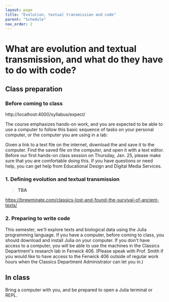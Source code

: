 ```yaml
---
layout: page
title: "Evolution, textual transmission and code"
parent: "Schedule"
nav_order: 2
---
```



# What are evolution and textual transmission, and what do they have to do with code?

## Class preparation

### Before coming to class

http://localhost:4000/syllabus/expect/

The course emphasizes hands-on work, and you are expected to be able to use a computer to follow this basic sequence of tasks on your personal computer, or the computer you are using in a lab:

Given a link to a text file on the internet, download the and save it to the computer.
Find the saved file on the computer, and open it with a text editor.
Before our first hands-on class session on Thursday, Jan. 25, please make sure that you are comfortable doing this. If you have questions or need help, you can get help from Educational Design and Digital Media Services.


### 1. Defining evolution and textual transmission

> **TBA**

https://brewminate.com/classics-lost-and-found-the-survival-of-ancient-texts/


### 2. Preparing to write code

This semester, we'll explore texts and biological data using the Julia programming language. If you have a computer, before coming to class, you should download and install Julia on your computer. If you don't have access to a computer, you will be able to use the machines in the Classics Department's research lab in Fenwick 406.  (Please speak with Prof. Smith if you would like to have access to the Fenwick 406 outside of regular work hours when the Classics Department Administrator can let you in.)


## In class

Bring a computer with you, and be prepared to open a Julia terminal or REPL.